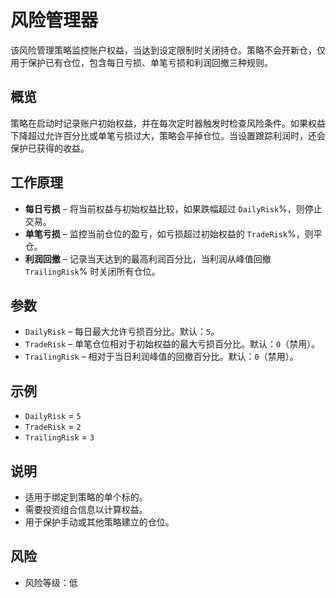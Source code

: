 # 风险管理器

该风险管理策略监控账户权益，当达到设定限制时关闭持仓。策略不会开新仓，仅用于保护已有仓位，包含每日亏损、单笔亏损和利润回撤三种规则。

## 概览

策略在启动时记录账户初始权益，并在每次定时器触发时检查风险条件。如果权益下降超过允许百分比或单笔亏损过大，策略会平掉仓位。当设置跟踪利润时，还会保护已获得的收益。

## 工作原理

- **每日亏损** – 将当前权益与初始权益比较，如果跌幅超过 `DailyRisk`%，则停止交易。
- **单笔亏损** – 监控当前仓位的盈亏，如亏损超过初始权益的 `TradeRisk`%，则平仓。
- **利润回撤** – 记录当天达到的最高利润百分比，当利润从峰值回撤 `TrailingRisk`% 时关闭所有仓位。

## 参数

- `DailyRisk` – 每日最大允许亏损百分比。默认：`5`。
- `TradeRisk` – 单笔仓位相对于初始权益的最大亏损百分比。默认：`0`（禁用）。
- `TrailingRisk` – 相对于当日利润峰值的回撤百分比。默认：`0`（禁用）。

## 示例

- `DailyRisk` = `5`
- `TradeRisk` = `2`
- `TrailingRisk` = `3`

## 说明

- 适用于绑定到策略的单个标的。
- 需要投资组合信息以计算权益。
- 用于保护手动或其他策略建立的仓位。

## 风险

- 风险等级：低
